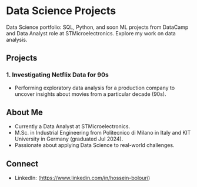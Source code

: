 # Data Science Projects

Data Science portfolio: SQL, Python, and soon ML projects from DataCamp and Data Analyst role at STMicroelectronics. Explore my work on data analysis.

## Projects
### 1. Investigating Netflix Data for 90s
- Performing exploratory data analysis for a production company to uncover insights about movies from a particular decade (90s).

## About Me
- Currently a Data Analyst at STMicroelectronics.
- M.Sc. in Industrial Engineering from Politecnico di Milano in Italy and KIT University in Germany (graduated Jul 2024).
- Passionate about applying Data Science to real-world challenges.

## Connect
- LinkedIn: (https://www.linkedin.com/in/hossein-bolouri)

